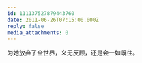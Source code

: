 ```yaml
---
id: 111137527879443760
date: 2011-06-26T07:15:00.000Z
reply: false
media_attachments: 0
---
```


为她放弃了全世界，义无反顾，还是会一如既往。 ​​​​

